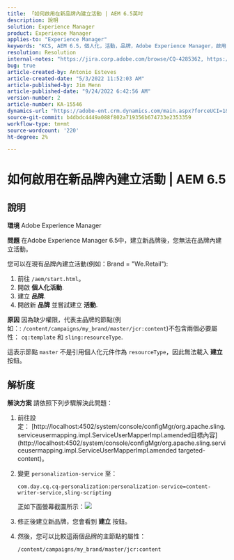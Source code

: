 ```yaml
---
title: 「如何啟用在新品牌內建立活動 | AEM 6.5英吋
description: 說明
solution: Experience Manager
product: Experience Manager
applies-to: "Experience Manager"
keywords: "KCS, AEM 6.5，個人化，活動，品牌，Adobe Experience Manager，啟用，建立，建立"
resolution: Resolution
internal-notes: "https://jira.corp.adobe.com/browse/CQ-4285362, https://jira.corp.adobe.com/browse/CQ-4278366, https://daycare.day.com/content/home/ubs_cq/ubs_ch/fit_internet/214314.html#post0006"
bug: true
article-created-by: Antonio Esteves
article-created-date: "5/3/2022 11:52:03 AM"
article-published-by: Jim Menn
article-published-date: "9/24/2022 6:42:56 AM"
version-number: 2
article-number: KA-15546
dynamics-url: "https://adobe-ent.crm.dynamics.com/main.aspx?forceUCI=1&pagetype=entityrecord&etn=knowledgearticle&id=68bed771-d7ca-ec11-a7b5-6045bd00db33"
source-git-commit: b4dbdc4449a088f802a719356b674733e2353359
workflow-type: tm+mt
source-wordcount: '220'
ht-degree: 2%

---
```


# 如何啟用在新品牌內建立活動 | AEM 6.5

## 說明


<b>環境</b>
Adobe Experience Manager

<b>問題</b>
在Adobe Experience Manager 6.5中，建立新品牌後，您無法在品牌內建立活動。

您可以在現有品牌內建立活動(例如：Brand = &quot;We.Retail&quot;):

1. 前往 `/aem/start.html`。
2. 開啟 <b>個人化</b><b>活動</b>.
3. 建立 <b>品牌</b>.
4. 開啟新 <b>品牌</b> 並嘗試建立 <b>活動</b>.


<b>原因</b>
因為缺少權限，代表主品牌的節點(例如：: `/content/campaigns/my_brand/master/jcr:content`)不包含兩個必要屬性： `cq:template` 和 `sling:resourceType`.

這表示節點 `master` 不是引用個人化元件作為 `resourceType`，因此無法載入 <b>建立</b> 按鈕。








## 解析度


<b>解決方案</b>
請依照下列步驟解決此問題：

1. 前往設定： [http://localhost:4502/system/console/configMgr/org.apache.sling.serviceusermapping.impl.ServiceUserMapperImpl.amended目標內容](http://localhost:4502/system/console/configMgr/org.apache.sling.serviceusermapping.impl.ServiceUserMapperImpl.amended targeted-content)。
2. 變更 `personalization-service` 至：

   `com.day.cq.cq-personalization:personalization-service=content-writer-service,sling-scripting`

   正如下面螢幕截圖所示：![](https://adobe.sharepoint.com/sites/D365EntAttachments/knowledgearticle/How%20to%20enable%20creating%20Activities%20inside%20a%20new%20Brand%20-%20Personalization%20-%20AEM%206-5_19685F9AF794EA11A811000D3A303484/Activity_Brand_Create.jpg)
3. 修正後建立新品牌，您會看到 <b>建立</b> 按鈕。
4. 然後，您可以比較這兩個品牌的主節點的屬性：


   ```
   /content/campaigns/my_brand/master/jcr:content
   ```



